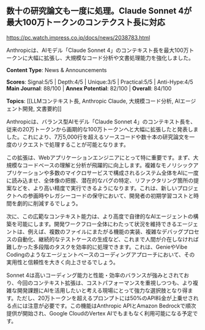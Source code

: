 ## 数十の研究論文も一度に処理。Claude Sonnet 4が最大100万トークンのコンテクスト長に対応

https://pc.watch.impress.co.jp/docs/news/2038783.html

Anthropicは、AIモデル「Claude Sonnet 4」のコンテキスト長を最大100万トークンに大幅に拡張し、大規模なコード分析や文書処理能力を強化しました。

**Content Type**: News & Announcements

**Scores**: Signal:5/5 | Depth:4/5 | Unique:3/5 | Practical:5/5 | Anti-Hype:4/5
**Main Journal**: 88/100 | **Annex Potential**: 82/100 | **Overall**: 84/100

**Topics**: [[LLMコンテキスト長, Anthropic Claude, 大規模コード分析, AIエージェント開発, 文書要約]]

Anthropicは、バランス型AIモデル「Claude Sonnet 4」のコンテキスト長を、従来の20万トークンから画期的な100万トークンへと大幅に拡張したと発表しました。これにより、7万5,000行を超えるソースコードや数十本の研究論文を一度のリクエストで処理することが可能となります。

この拡張は、Webアプリケーションエンジニアにとって特に重要です。まず、大規模なコードベースの理解と分析が飛躍的に向上します。複雑なモノリシックアプリケーションや多数のマイクロサービスで構成されるシステム全体をAIに一度に読み込ませ、全体像の把握、潜在的なバグの特定、リファクタリング箇所の提案などを、より高い精度で実行できるようになります。これは、新しいプロジェクトへの参画時やレガシーコードの保守において、開発者の初期学習コストと時間を劇的に削減するでしょう。

次に、この広範なコンテキスト能力は、より高度で自律的なAIエージェントの構築を可能にします。開発ワークフロー全体にわたって状況を維持できるエージェントは、例えば、複数のファイルにまたがる機能の実装、複雑なデバッグプロセスの自動化、継続的なテストケースの生成など、これまで人間が介在しなければ難しかった多段階のタスクを効率的に処理できます。これは、GenieやVibe Codingのようなエージェントベースのコーディングアプローチにおいて、その実用性と信頼性を大きく向上させるでしょう。

Sonnet 4は高いコーディング能力と性能・効率のバランスが強みとされており、今回のコンテキスト拡張は、コストパフォーマンスを重視しつつも、より複雑な開発課題にAIを活用したいと考える現場にとって強力な選択肢となり得ます。ただし、20万トークンを超えるプロンプトには50%のAPI料金が上乗せされる点には注意が必要です。この機能はAnthropic APIとAmazon Bedrockで順次提供が開始され、Google CloudのVertex AIでもまもなく利用可能になる予定です。